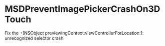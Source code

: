 # MSDPreventImagePickerCrashOn3DTouch
Fix the +[NSObject previewingContext:viewControllerForLocation:]: unrecognized selector crash
